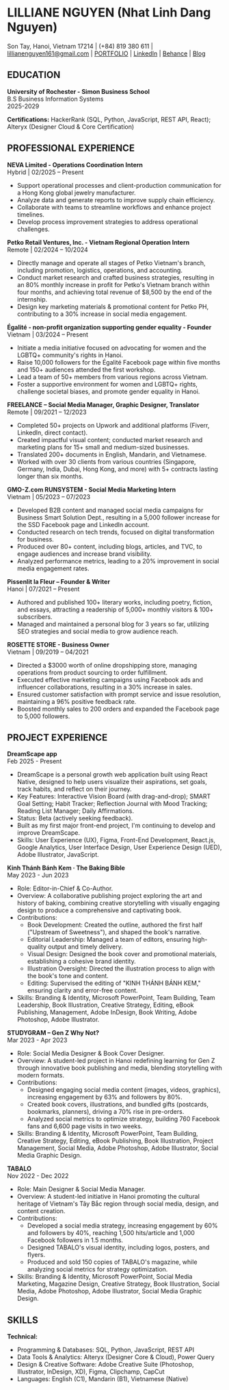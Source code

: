 # LILLIANE NGUYEN (Nhat Linh Dang Nguyen)
Son Tay, Hanoi, Vietnam 17214 | (+84) 819 380 611 | lillianenguyen161@gmail.com | [PORTFOLIO](https://github.com/lilliane-ndnl/Resume) | [LinkedIn](https://linkedin.com/in/lilliane-ndnl) | [Behance](https://behance.net/lilliane-ndnl) | [Blog](https://lilliane-ndnl.github.io/blog)

## EDUCATION
**University of Rochester - Simon Business School**  
B.S Business Information Systems  
2025-2029

**Certifications:** HackerRank (SQL, Python, JavaScript, REST API, React); Alteryx (Designer Cloud & Core Certification)

## PROFESSIONAL EXPERIENCE
**NEVA Limited - Operations Coordination Intern**  
Hybrid | 02/2025 – Present  
- Support operational processes and client-production communication for a Hong Kong global jewelry manufacturer.
- Analyze data and generate reports to improve supply chain efficiency.
- Collaborate with teams to streamline workflows and enhance project timelines.
- Develop process improvement strategies to address operational challenges.

**Petko Retail Ventures, Inc. - Vietnam Regional Operation Intern**  
Remote | 02/2024 – 10/2024  
- Directly manage and operate all stages of Petko Vietnam's branch, including promotion, logistics, operations, and accounting.
- Conduct market research and crafted business strategies, resulting in an 80% monthly increase in profit for Petko's Vietnam branch within four months, and achieving total revenue of $8,500 by the end of the internship.
- Design key marketing materials & promotional content for Petko PH, contributing to a 30% increase in social media engagement.

**Égalité - non-profit organization supporting gender equality - Founder**  
Vietnam | 03/2024 – Present  
- Initiate a media initiative focused on advocating for women and the LGBTQ+ community's rights in Hanoi.
- Raise 10,000 followers for the Égalité Facebook page within five months and 150+ audiences attended the first workshop.
- Lead a team of 50+ members from various regions across Vietnam.
- Foster a supportive environment for women and LGBTQ+ rights, challenge societal biases, and promote gender equality in Hanoi.

**FREELANCE – Social Media Manager, Graphic Designer, Translator**  
Remote | 09/2021 – 12/2023  
- Completed 50+ projects on Upwork and additional platforms (Fiverr, LinkedIn, direct contact).
- Created impactful visual content; conducted market research and marketing plans for 15+ small and medium-sized businesses.
- Translated 200+ documents in English, Mandarin, and Vietnamese.
- Worked with over 30 clients from various countries (Singapore, Germany, India, Dubai, Hong Kong, and more) with 5+ contracts lasting longer than six months.

**GMO-Z.com RUNSYSTEM - Social Media Marketing Intern**  
Vietnam | 05/2023 – 07/2023  
- Developed B2B content and managed social media campaigns for Business Smart Solution Dept., resulting in a 5,000 follower increase for the SSD Facebook page and LinkedIn account.
- Conducted research on tech trends, focused on digital transformation for business.
- Produced over 80+ content, including blogs, articles, and TVC, to engage audiences and increase brand visibility.
- Analyzed performance metrics, leading to a 20% improvement in social media engagement rates.

**Pissenlit la Fleur – Founder & Writer**  
Hanoi | 07/2021 – Present  
- Authored and published 100+ literary works, including poetry, fiction, and essays, attracting a readership of 5,000+ monthly visitors & 100+ subscribers.
- Managed and maintained a personal blog for 3 years so far, utilizing SEO strategies and social media to grow audience reach.

**ROSETTE STORE - Business Owner**  
Vietnam | 09/2019 – 04/2021  
- Directed a $3000 worth of online dropshipping store, managing operations from product sourcing to order fulfillment.
- Executed effective marketing campaigns using Facebook ads and influencer collaborations, resulting in a 30% increase in sales.
- Ensured customer satisfaction with prompt service and issue resolution, maintaining a 96% positive feedback rate.
- Boosted monthly sales to 200 orders and expanded the Facebook page to 5,000 followers.

## PROJECT EXPERIENCE
**DreamScape app**  
Feb 2025 - Present  
- DreamScape is a personal growth web application built using React Native, designed to help users visualize their aspirations, set goals, track habits, and reflect on their journey.
- Key Features: Interactive Vision Board (with drag-and-drop); SMART Goal Setting; Habit Tracker; Reflection Journal with Mood Tracking; Reading List Manager; Daily Affirmations.
- Status: Beta (actively seeking feedback).
- Built as my first major front-end project, I'm continuing to develop and improve DreamScape.
- Skills: User Experience (UX), Figma, Front-End Development, React.js, Google Analytics, User Interface Design, User Experience Design (UED), Adobe Illustrator, JavaScript.

**Kinh Thánh Bánh Kem · The Baking Bible**  
May 2023 - Jun 2023  
- Role: Editor-in-Chief & Co-Author.
- Overview: A collaborative publishing project exploring the art and history of baking, combining creative storytelling with visually engaging design to produce a comprehensive and captivating book.
- Contributions:
  - Book Development: Created the outline, authored the first half ("Upstream of Sweetness"), and shaped the book's narrative.
  - Editorial Leadership: Managed a team of editors, ensuring high-quality output and timely delivery.
  - Visual Design: Designed the book cover and promotional materials, establishing a cohesive brand identity.
  - Illustration Oversight: Directed the illustration process to align with the book's tone and content.
  - Editing: Supervised the editing of "KINH THÁNH BÁNH KEM," ensuring clarity and error-free content.
- Skills: Branding & Identity, Microsoft PowerPoint, Team Building, Team Leadership, Book Illustration, Creative Strategy, Editing, eBook Publishing, Management, Adobe InDesign, Book Writing, Adobe Photoshop, Adobe Illustrator.

**STUDYGRAM – Gen Z Why Not?**  
Mar 2023 - Apr 2023  
- Role: Social Media Designer & Book Cover Designer.
- Overview: A student-led project in Hanoi redefining learning for Gen Z through innovative book publishing and media, blending storytelling with modern formats.
- Contributions:
  - Designed engaging social media content (images, videos, graphics), increasing engagement by 63% and followers by 80%.
  - Created book covers, illustrations, and bundled gifts (postcards, bookmarks, planners), driving a 70% rise in pre-orders.
  - Analyzed social metrics to optimize strategy, building 760 Facebook fans and 6,600 page visits in two weeks.
- Skills: Branding & Identity, Microsoft PowerPoint, Team Building, Creative Strategy, Editing, eBook Publishing, Book Illustration, Project Management, Social Media, Adobe Photoshop, Adobe Illustrator, Social Media Graphic Design.

**TABALO**  
Nov 2022 - Dec 2022  
- Role: Main Designer & Social Media Manager.
- Overview: A student-led initiative in Hanoi promoting the cultural heritage of Vietnam's Tây Bắc region through social media, design, and content creation.
- Contributions:
  - Developed a social media strategy, increasing engagement by 60% and followers by 40%, reaching 1,500 hits/article and 1,000 Facebook followers in 1.5 months.
  - Designed TABALO's visual identity, including logos, posters, and flyers.
  - Produced and sold 150 copies of TABALO's magazine, while analyzing social metrics for strategy optimization.
- Skills: Branding & Identity, Microsoft PowerPoint, Social Media Marketing, Magazine Design, Creative Strategy, Book Illustration, Social Media, Adobe Photoshop, Adobe Illustrator, Social Media Graphic Design.

## SKILLS
**Technical:**  
- Programming & Databases: SQL, Python, JavaScript, REST API  
- Data Tools & Analytics: Alteryx (Designer Core & Cloud), Power Query  
- Design & Creative Software: Adobe Creative Suite (Photoshop, Illustrator, InDesign, XD), Figma, Clipchamp, CapCut  
- Languages: English (C1), Mandarin (B1), Vietnamese (Native) 